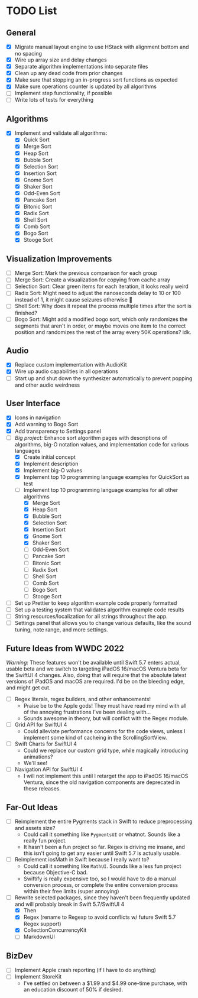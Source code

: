 # TODO List

## General

* [x] Migrate manual layout engine to use HStack with alignment bottom and no spacing
* [x] Wire up array size and delay changes
* [x] Separate algorithm implementations into separate files
* [x] Clean up any dead code from prior changes
* [x] Make sure that stopping an in-progress sort functions as expected
* [x] Make sure operations counter is updated by all algorithms
* [ ] Implement step functionality, if possible
* [ ] Write lots of tests for everything

## Algorithms

* [x] Implement and validate all algorithms:
  * [x] Quick Sort
  * [x] Merge Sort
  * [x] Heap Sort
  * [x] Bubble Sort
  * [x] Selection Sort
  * [x] Insertion Sort
  * [x] Gnome Sort
  * [x] Shaker Sort
  * [x] Odd-Even Sort
  * [x] Pancake Sort
  * [x] Bitonic Sort
  * [x] Radix Sort
  * [x] Shell Sort
  * [x] Comb Sort
  * [x] Bogo Sort
  * [x] Stooge Sort
    
## Visualization Improvements

* [ ] Merge Sort: Mark the previous comparison for each group
* [ ] Merge Sort: Create a visualization for copying from cache array
* [ ] Selection Sort: Clear green items for each iteration, it looks really weird
* [ ] Radix Sort: Might need to adjust the nanoseconds delay to 10 or 100 instead of 1, it might cause seizures otherwise 😬
* [ ] Shell Sort: Why does it repeat the process multiple times after the sort is finished?
* [ ] Bogo Sort: Might add a modified bogo sort, which only randomizes the segments that aren't in order, or maybe moves one item to the correct position and randomizes the rest of the array every 50K operations? idk.

## Audio

* [x] Replace custom implementation with AudioKit
* [x] Wire up audio capabilities in all operations
* [ ] Start up and shut down the synthesizer automatically to prevent popping and other audio weirdness

## User Interface

* [x] Icons in navigation
* [x] Add warning to Bogo Sort
* [x] Add transparency to Settings panel
* [ ] *Big project:* Enhance sort algorithm pages with descriptions of algorithms, big-O notation values, and implementation code for various languages
  * [x] Create initial concept
  * [x] Implement description
  * [x] Implement big-O values
  * [x] Implement top 10 programming language examples for QuickSort as test
  * [ ] Implement top 10 programming language examples for all other algorithms
    * [x] Merge Sort
    * [x] Heap Sort
    * [x] Bubble Sort
    * [x] Selection Sort
    * [x] Insertion Sort
    * [x] Gnome Sort
    * [x] Shaker Sort
    * [ ] Odd-Even Sort
    * [ ] Pancake Sort
    * [ ] Bitonic Sort
    * [ ] Radix Sort
    * [ ] Shell Sort
    * [ ] Comb Sort
    * [ ] Bogo Sort
    * [ ] Stooge Sort
* [ ] Set up Prettier to keep algorithm example code properly formatted
* [ ] Set up a testing system that validates algorithm example code results
* [ ] String resources/localization for all strings throughout the app.
* [ ] Settings panel that allows you to change various defaults, like the sound tuning, note range, and more settings.

## Future Ideas from WWDC 2022

*Warning:* These features won't be available until Swift 5.7 enters actual, usable beta and we switch to targeting iPadOS 16/macOS Ventura beta for the SwiftUI 4 changes. Also, doing that will require that the absolute latest versions of iPadOS and macOS are required. I'd be on the bleeding edge, and might get cut.

* [ ] Regex literals, regex builders, and other enhancements!
  * Praise be to the Apple gods! They must have read my mind with all of the annoying frustrations I've been dealing with...
  * Sounds awesome in theory, but will conflict with the Regex module.
* [ ] Grid API for SwiftUI 4
  * Could alleviate performance concerns for the code views, unless I implement some kind of cacheing in the ScrollingSortView.
* [ ] Swift Charts for SwiftUI 4
  * Could we replace our custom grid type, while magically introducing animations?
  * We'll see!
* [ ] Navigation API for SwiftUI 4
  * I will not implement this until I retarget the app to iPadOS 16/macOS Ventura, since the old navigation components are deprecated in these releases.

## Far-Out Ideas

* [ ] Reimplement the entire Pygments stack in Swift to reduce preprocessing and assets size?
  * Could call it something like `PygmentsUI` or whatnot. Sounds like a really fun project.
  * It hasn't been a fun project so far. Regex is driving me insane, and this isn't going to get any easier until Swift 5.7 is actually usable.
* [ ] Reimplement iosMath in Swift because I really want to?
  * Could call it something like `MathUI`. Sounds like a less fun project because Objective-C bad.
  * Swiftify is really expensive too, so I would have to do a manual conversion process, or complete the entire conversion process within their free limits (super annoying)
* [ ] Rewrite selected packages, since they haven't been frequently updated and will probably break in Swift 5.7/SwiftUI 4
  * [x] Then
  * [x] Regex (rename to Regexp to avoid conflicts w/ future Swift 5.7 Regex support)
  * [x] CollectionConcurrencyKit
  * [ ] MarkdownUI

## BizDev

* [ ] Implement Apple crash reporting (if I have to do anything)
* [ ] Implement StoreKit
  * I've settled on between a $1.99 and $4.99 one-time purchase, with an education discount of 50% if desired.
